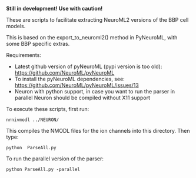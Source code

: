 **Still in development!**
**Use with caution!**

These are scripts to facilitate extracting NeuroML2 versions of the BBP cell models.

This is based on the export_to_neuroml2() method in PyNeuroML, with some BBP specific extras.

Requirements:
* Latest github version of pyNeuroML (pypi version is too old): https://github.com/NeuroML/pyNeuroML
* To install the pyNeuroML dependencies, see: https://github.com/NeuroML/pyNeuroML/issues/13
* Neuron with python support, in case you want to run the parser in parallel Neuron should be compiled without X11 support

To execute these scripts, first run:

    nrnivmodl ../NEURON/

This compiles the NMODL files for the ion channels into this directory. Then type:

    python  ParseAll.py

To run the parallel version of the parser:
    
    python ParseAll.py -parallel
